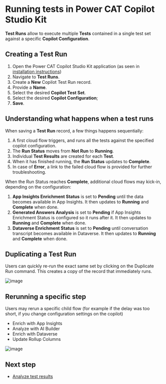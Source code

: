 # Running tests in Power CAT Copilot Studio Kit

**Test Runs** allow to execute multiple **Tests** contained in a single test set against a specific **Copilot Configuration**.

## Creating a Test Run

1. Open the Power CAT Copilot Studio Kit application (as seen in [installation instructions](./INSTALLATION_INSTRUCTIONS.md#access-the-copilot-studio-accelerator-app))
2. Navigate to **Test Runs**.
3. Create a **New** Copilot Test Run record.
4. Provide a **Name**.
5. Select the desired **Copilot Test Set**.
6. Select the desired **Copilot Configuration**;
7. **Save**.

## Understanding what happens when a test runs

When saving a **Test Run** record, a few things happens sequentially:
1. A first cloud flow triggers, and runs all the tests against the specified copilot configuration.
2. The **Run Status** moves from **Not Run** to **Running**.
3. Individual **Test Results** are created for each **Test**.
4. When it has finished running, the **Run Status** updates to **Complete**.
5. In case of **Error**, a link to the failed cloud flow is provided for further troubleshooting.
  
When the Run Status reaches **Complete**, additional cloud flows may kick-in, depending on the configuration:
1. **App Insights Enrichment Status** is set to **Pending** until the data becomes available in App Insights. It then updates to **Running** and **Complete** when done.
2. **Generated Answers Analysis** is set to **Pending** if App Insights Enrichment Status is configured so it runs after it. It then updates to **Running** and **Complete** when done.
3. **Dataverse Enrichment Status** is set to **Pending** until conversation transcript becomes available in Dataverse. It then updates to **Running** and **Complete** when done.

## Duplicating a Test Run

Users can quickly re-run the exact same set by clicking on the Duplicate Run command.
This creates a copy of the record that immediately runs.

![image](https://github.com/microsoft/Powercat-Copilotstudio-Accelerator/assets/37898885/cca5ee96-8b41-42a4-a7e4-4d8d104493f2)

## Rerunning a specific step

Users may rerun a specific child flow (for example if the delay was too short, if you change configuration settings on the copilot)
- Enrich with App Insights
- Analyze with AI Builder
- Enrich with Dataverse
- Update Rollup Columns

![image](https://github.com/microsoft/Powercat-Copilotstudio-Accelerator/assets/37898885/cd8cd44a-5e77-4a49-8c7b-cedfd0273153)

## Next step
- [Analyze test results](./ANALYZE_TEST_RESULTS.md)


